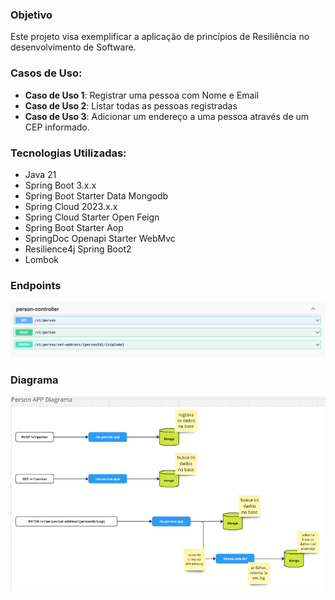 ### Objetivo
Este projeto visa exemplificar a aplicação de princípios de Resiliência no desenvolvimento de Software.

### Casos de Uso:
- **Caso de Uso 1**: Registrar uma pessoa com Nome e Email
- **Caso de Uso 2**: Listar todas as pessoas registradas
- **Caso de Uso 3**: Adicionar um endereço a uma pessoa através de um CEP informado.

### Tecnologias Utilizadas:
- Java 21
- Spring Boot 3.x.x
- Spring Boot Starter Data Mongodb
- Spring Cloud 2023.x.x
- Spring Cloud Starter Open Feign
- Spring Boot Starter Aop
- SpringDoc Openapi Starter WebMvc
- Resilience4j Spring Boot2
- Lombok

### Endpoints
![img.png](img.png)

### Diagrama
![img_1.png](img_1.png)